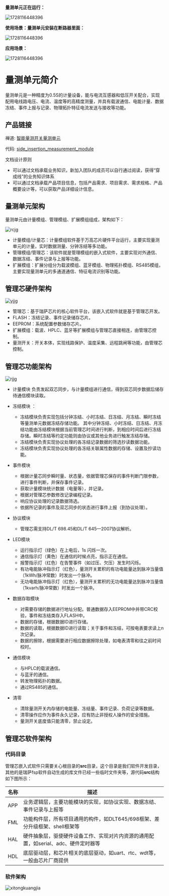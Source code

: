 **量测单元正在运行：**

![1728116448396](image/lc.gif)

**使用场景：量测单元安装在断路器里面：**

![1728116448396](image/lc2.gif)

**应用场景：**

![1728116448396](image/yingyong1.png)

# 量测单元简介

量测单元是一种精度为0.5S的计量设备，能与电流互感器和低压开关配合，实现配用电线路电压、电流、温度等的高精度测量，并具有载波通信、电能计量、数据冻结、事件上报与记录、物理拓扑特征电流发送与接收等功能。

## 产品链接

禅道: [智能量测开关量测单元](http://172.17.0.100:9191/zentao/product-browse-12.html)

代码: [side_insertion_measurement_module](http://172.17.0.100:8080/pdtline-intellibreaker/side-insertion-measurement-breaker/side_insertion_measurement_module)

文档设计原则

- 可以通过文档承载业务知识，新加入团队的成员可以自行通过阅读，获得“穿成线”的业务知识体系
- 可以通过文档承载产品项目信息，包括产品需求、项目需求、需求规格、产品概要设计等，可以获取产品详细设计信息。

## 量测单元架构

量测单元由计量模组、管理模组、扩展模组组成，架构如下：

![rcjg](image/rcjg.jpg)

- 计量模组/计量芯：计量模组软件基于万高芯片硬件平台运行，主要实现量测单元的计量，实时数据测量、分钟冻结等多功能。
- 管理模组/管理芯：该软件就是管理模组的嵌入式软件，主要实现对外通信、数据冻结、事件记录与上报等功能。
- 扩展模组：扩展分组分为载波模组、蓝牙模组、物理拓扑模组、RS485模组，主要实现量测单元的多通道通信、特征电流识别等功能。

## 管理芯硬件架构

![yjjg](image/yjjg.jpg)

- 管理芯：基于瑞萨芯片的核心软件平台，该嵌入式软件就是基于管理芯开发。
- FLASH：冻结记录、事件记录储存芯片。
- EEPROM：系统配置参数储存芯片。
- 扩展模组：载波、HPLC、蓝牙等扩展模组与管理芯直接相连，由管理芯控制。
- 量测开关：开关本体，实现线路保护、温度采集、远程跳闸等功能，由管理芯控制。

## 管理芯功能架构

![rjjg](image/rjjg.jpg)

- 计量模块
  负责发起双芯同步，与计量模组进行通信，得到双芯同步数据后储存待通信模块读取。
- 冻结模块 ：

  - 冻结模块负责实现包括分钟冻结、小时冻结、日冻结、月冻结、瞬时冻结等量测单元数据冻结存储功能。
    其中分钟冻结、小时冻结、日冻结、月冻结功能由冻结模块根据当前管理芯时间进行判断，到相应时间后进行冻结存储。瞬时冻结等约定功能则由协议或其他业务进行触发冻结存储。
  - 冻结模块负责实现协议处理的各冻结记录数据的筛选抄读数据功能。
  - 冻结模块负责实现协议处理的各冻结关联属性数据的存储、设置及抄读功能。
- 事件模块

  - 根据计量芯同步瞬时量、状态量，依据管理芯保存的事件判断门限参数， 进行事件判断，并保存事件记录。
  - 获取计量模块统计数据（电量等），并记录。
  - 根据对管理芯参数修改记录编程记录。
  - 响应协议处理的记录数据筛选。
  - 依据所记录的事件及双芯同步的状态进行事件上报（到协议处理）。
- 协议模块

  - 管理芯需支持DL/T 698.45和DL/T 645—2007协议解析。
- LED模块

  - 运行指示灯（绿色）在上电后，1s 闪烁一次。
  - 通信指示灯（黄色）在通信的时候点亮，指示正在通信。
  - 报警指示灯（红色）在告警事件（如过压、欠压）发生时闪烁。
  - 有功电能脉冲指示灯（红色），量测开关累积的有功电能量达到脉冲当量值（1kWh/脉冲常数）时发出一个脉冲。
  - 无功电能脉冲指示灯（红色），量测开关累积的无功电能量达到脉冲当量值（1kvarh/脉冲常数）时发出一个脉冲。
- 数据存取模块

  - 对需要存储的数据进行地址分配。普通数据存入EEPROM中并带CRC校验，事件和冻结类存入FLASH中。
  - 数据的存储，根据数据ID进行存储。
  - 数据的读取，根据数据ID进行读取；关于事件和冻结，可按电表要求读上n次记录。
  - 数据的擦除，根据需要进行相应数据擦除处理，如电表清零和往之前时间校时。
- 通信模块

  - 与HPLC的载波通信。
  - 与蓝牙的通信。
  - 转发物理拓扑的数据。
  - 通过RS485的通信。
- 清零

  - 清除量测开关内存储的电能量、冻结量、事件记录、负荷记录等数据。
  - 清零操作应作为事件永久记录，应有防止非授权人操作的安全措施。
  - 量测开关底度值只能清零，禁止设定。

## 管理芯软件架构

### 代码目录

管理芯嵌入式软件只需要关心根目录的**src**目录，这个目录是我们软件开发目录，其他的是瑞萨fsp软件自动生成的库文件已经一些临时文件夹等，源代码**src**结构如下图所示：

| 名称 | 描述                                                                                |
| ---- | ----------------------------------------------------------------------------------- |
| APP  | 业务逻辑层，主要功能模块的实现，如协议实现、数据冻结、事件记录与上报等              |
| FML  | 功能构件层，所有项目通用的构件，如DLT645/698框架、差分升级框架、shell框架等         |
| HAL  | 硬件抽象层，驱使硬件设备工作、实现对片内资源的通用配置，如serial、adc、硬件定时器等 |
| HDL  | 底层驱动层，和芯片相关的底层驱动，如uart、rtc、wdt等，一般由芯片厂商提供            |

### 软件架构

![xitongkuangjia](image/xitongkuangjia.jpg)
